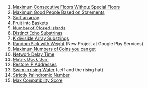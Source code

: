1. [Maximum Consecutive Floors Without Special Floors](https://leetcode.com/problems/maximum-consecutive-floors-without-special-floors/submissions/888044962/)
2. [Maximum Good People Based on Statements](https://leetcode.com/problems/maximum-good-people-based-on-statements/submissions/887578880/)
3. [Sort an array](https://leetcode.com/problems/sort-an-array/submissions/882906826/)
4. [Fruit into Baskets](https://leetcode.com/problems/fruit-into-baskets/submissions/883707155/)
5. [Number of Closed Islands]()
6. [Distinct Echo Substrings]()
7. [K divisible Array Substrings]()
8. [Random Pick with Weight](https://leetcode.com/problems/random-pick-with-weight/submissions/883069905/) (New Project at Google Play Services)
9. [Maximum Numbers of Coins you can get]()
10. [Network Delay Time](https://leetcode.com/problems/network-delay-time/submissions/883257526/)
11. [Matrix Block Sum]()
12. [Restore IP Addresses](https://leetcode.com/problems/restore-ip-addresses/submissions/882183296/)
13. [Swim in rising Water]() (Jeff and the rising hat)
14. [Strictly Palindromic Number](https://leetcode.com/problems/strictly-palindromic-number/submissions/887609259/)
15. [Max Compatibility Score]()

